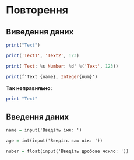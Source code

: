 # Повторення

## Виведення даних

```hs 
print("Text")

print('Text1', 'Text2', 123)

print('Text: %s Number: %d' %('Text', 123))

print(f'Text {name}, Integer{num}')
```

__Так неправильно:__

```hs
print "Text"
```

## Введення даних

```hs 
name = input('Введіть імя: ')

age = int(input('Введіть ваш вік: '))

nuber = float(input('Введіть дробове чсило: '))
```
